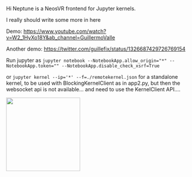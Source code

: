 Hi Neptune is a NeosVR frontend for Jupyter kernels. 

I really should write some more in here

Demo: https://www.youtube.com/watch?v=W2_1HyXo18Y&ab_channel=GuillermoValle

Another demo: https://twitter.com/guillefix/status/1326687429726769154

Run jupyter as `jupyter notebook --NotebookApp.allow_origin="*" --NotebookApp.token="" --NotebookApp.disable_check_xsrf=True`


or `jupyter kernel --ip='*' --f=./remotekernel.json` for a standalone kernel, to be used with BlockingKernelClient as in app2.py, but then the websocket api is not available... and need to use the KernelClient API....

<img src="https://user-images.githubusercontent.com/7515537/124844812-8df99f80-df95-11eb-87d1-bfdd4e0f2142.png" data-canonical-src="https://gyazo.com/eb5c5741b6a9a16c692170a41a49c858.png" width="200" height="200" />
